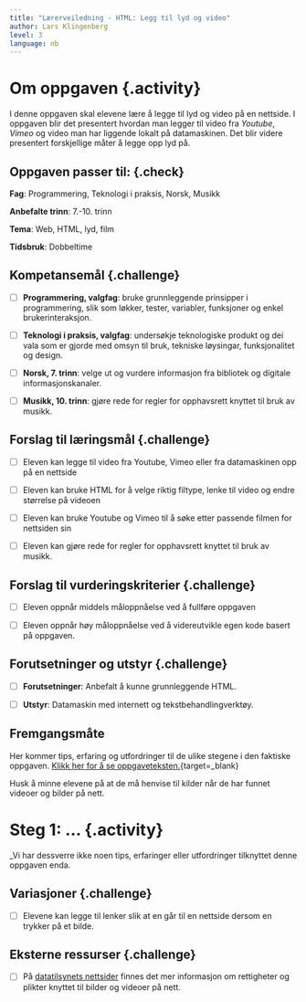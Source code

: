 ```yaml
---
title: "Lærerveiledning - HTML: Legg til lyd og video"
author: Lars Klingenberg
level: 3
language: nb
---
```



# Om oppgaven {.activity}

I denne oppgaven skal elevene lære å legge til lyd og video på en nettside. I
oppgaven blir det presentert hvordan man legger til video fra _Youtube_, _Vimeo_
og video man har liggende lokalt på datamaskinen. Det blir videre presentert
forskjellige måter å legge opp lyd på.

## Oppgaven passer til: {.check}

 __Fag__: Programmering, Teknologi i praksis, Norsk, Musikk

__Anbefalte trinn__: 7.-10. trinn

__Tema__: Web, HTML, lyd, film

__Tidsbruk__: Dobbeltime

## Kompetansemål {.challenge}

- [ ] __Programmering, valgfag__: bruke grunnleggende prinsipper i
      programmering, slik som løkker, tester, variabler, funksjoner og enkel
      brukerinteraksjon.

- [ ] __Teknologi i praksis, valgfag__: undersøkje teknologiske produkt og dei
      vala som er gjorde med omsyn til bruk, tekniske løysingar, funksjonalitet
      og design.

- [ ] __Norsk, 7. trinn__: velge ut og vurdere informasjon fra bibliotek og
      digitale informasjonskanaler.

- [ ] __Musikk, 10. trinn__: gjøre rede for regler for opphavsrett knyttet til
      bruk av musikk.

## Forslag til læringsmål {.challenge}

- [ ] Eleven kan legge til video fra Youtube, Vimeo eller fra datamaskinen opp
      på en nettside

- [ ] Eleven kan bruke HTML for å velge riktig filtype, lenke til video og endre
      størrelse på videoen

- [ ] Eleven kan bruke Youtube og Vimeo til å søke etter passende filmen for
      nettsiden sin

- [ ] Eleven kan gjøre rede for regler for opphavsrett knyttet til bruk av
      musikk.

## Forslag til vurderingskriterier {.challenge}

- [ ] Eleven oppnår middels måloppnåelse ved å fullføre oppgaven

- [ ] Eleven oppnår høy måloppnåelse ved å videreutvikle egen kode basert på
      oppgaven.

## Forutsetninger og utstyr {.challenge}

- [ ] __Forutsetninger__: Anbefalt å kunne grunnleggende HTML.

- [ ] __Utstyr__: Datamaskin med internett og tekstbehandlingverktøy.

## Fremgangsmåte

Her kommer tips, erfaring og utfordringer til de ulike stegene i den faktiske
oppgaven. [Klikk her for å se
oppgaveteksten.](../lyd_og_video/lyd_og_video.html){target=_blank}

Husk å minne elevene på at de må henvise til kilder når de har funnet videoer og
bilder på nett.


# Steg 1: ... {.activity}

_Vi har dessverre ikke noen tips, erfaringer eller utfordringer tilknyttet denne
oppgaven enda.

## Variasjoner {.challenge}

- [ ] Elevene kan legge til lenker slik at en går til en nettside dersom en
      trykker på et bilde.

## Eksterne ressurser {.challenge}

- [ ] På [datatilsynets
      nettsider](https://www.datatilsynet.no/rettigheter-og-plikter/internett-og-apper/bilder-pa-nett/)
      finnes det mer informasjon om rettigheter og plikter knyttet til bilder og
      videoer på nett.
